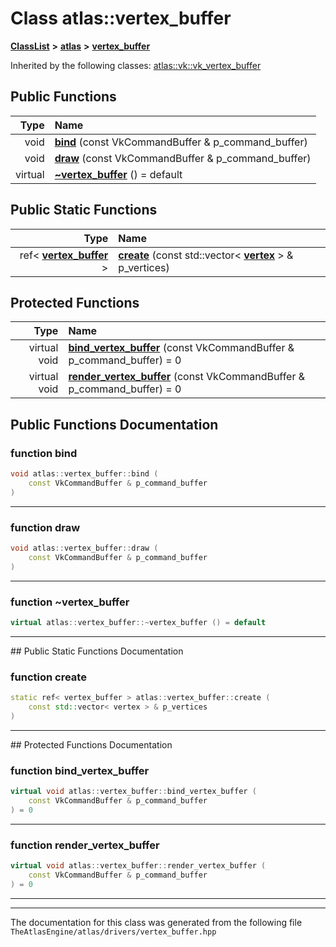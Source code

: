 

# Class atlas::vertex\_buffer



[**ClassList**](annotated.md) **>** [**atlas**](namespaceatlas.md) **>** [**vertex\_buffer**](classatlas_1_1vertex__buffer.md)










Inherited by the following classes: [atlas::vk::vk\_vertex\_buffer](classatlas_1_1vk_1_1vk__vertex__buffer.md)
































## Public Functions

| Type | Name |
| ---: | :--- |
|  void | [**bind**](#function-bind) (const VkCommandBuffer & p\_command\_buffer) <br> |
|  void | [**draw**](#function-draw) (const VkCommandBuffer & p\_command\_buffer) <br> |
| virtual  | [**~vertex\_buffer**](#function-vertex_buffer) () = default<br> |


## Public Static Functions

| Type | Name |
| ---: | :--- |
|  ref&lt; [**vertex\_buffer**](classatlas_1_1vertex__buffer.md) &gt; | [**create**](#function-create) (const std::vector&lt; [**vertex**](structatlas_1_1vertex.md) &gt; & p\_vertices) <br> |






















## Protected Functions

| Type | Name |
| ---: | :--- |
| virtual void | [**bind\_vertex\_buffer**](#function-bind_vertex_buffer) (const VkCommandBuffer & p\_command\_buffer) = 0<br> |
| virtual void | [**render\_vertex\_buffer**](#function-render_vertex_buffer) (const VkCommandBuffer & p\_command\_buffer) = 0<br> |




## Public Functions Documentation




### function bind 

```C++
void atlas::vertex_buffer::bind (
    const VkCommandBuffer & p_command_buffer
) 
```




<hr>



### function draw 

```C++
void atlas::vertex_buffer::draw (
    const VkCommandBuffer & p_command_buffer
) 
```




<hr>



### function ~vertex\_buffer 

```C++
virtual atlas::vertex_buffer::~vertex_buffer () = default
```




<hr>
## Public Static Functions Documentation




### function create 

```C++
static ref< vertex_buffer > atlas::vertex_buffer::create (
    const std::vector< vertex > & p_vertices
) 
```




<hr>
## Protected Functions Documentation




### function bind\_vertex\_buffer 

```C++
virtual void atlas::vertex_buffer::bind_vertex_buffer (
    const VkCommandBuffer & p_command_buffer
) = 0
```




<hr>



### function render\_vertex\_buffer 

```C++
virtual void atlas::vertex_buffer::render_vertex_buffer (
    const VkCommandBuffer & p_command_buffer
) = 0
```




<hr>

------------------------------
The documentation for this class was generated from the following file `TheAtlasEngine/atlas/drivers/vertex_buffer.hpp`

